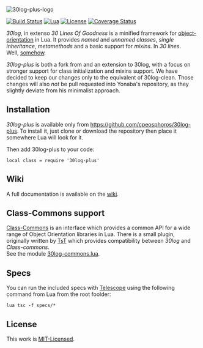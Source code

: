 ![30log-plus-logo](https://github.com/cpeosphoros/30log-plus/raw/master/30log-plus-logo.png)

[![Build Status](https://travis-ci.org/cpeosphoros/30log-plus.png)](https://travis-ci.org/cpeosphoros/30log-plus)
[![Lua](https://img.shields.io/badge/Lua-5.1%2C%205.2%2C%205.3%2C%20JIT-blue.svg)]()
[![License](http://img.shields.io/badge/Licence-MIT-brightgreen.svg)](LICENSE)
[![Coverage Status](https://coveralls.io/repos/cpeosphoros/30log-plus/badge.png?branch=master)](https://coveralls.io/r/cpeosphoros/30log-plus?branch=master)

*30log*, in extenso *30 Lines Of Goodness* is a minified framework for [object-orientation](http://lua-users.org/wiki/ObjectOrientedProgramming) in Lua.
It provides  *named* and *unnamed classes*, *single inheritance*, *metamethods* and a basic support for _mixins_. In *30 lines*.<br/>
Well, [somehow](http://github.com/Yonaba/30log#30log-cleanlua).

*30log-plus* is both a fork from and an extension to 30log, with a focus on
stronger support for class initialization and mixins support. We have decided to
keep our changes only to the equivalent of 30log-clean. Those changes will also
*not* be pull requested into Yonaba's repository, as they slightly deviate from
his minimalist approach.

## Installation

*30log-plus* is available only from https://github.com/cpeosphoros/30log-plus.
To install it, just clone or download the repository then place it somewhere Lua
will look for it.

Then add 30log-plus to your code:

```
local class = require '30log-plus'
```

## Wiki

A full documentation is available on the [wiki](https://github.com/cpeosphoros/30log-plus/wiki).

## Class-Commons support

[Class-Commons](https://github.com/bartbes/Class-Commons) is an interface which provides a common API for a wide range of Object Orientation libraries in Lua. There is a small plugin, originally written by [TsT](https://github.com/tst2005)
which provides compatibility between *30log* and *Class-commons*. <br/>
See the module [30log-commons.lua](https://github.com/Yonaba/30log/blob/master/30log-commons.lua).


## Specs

You can run the included specs with [Telescope](https://github.com/norman/telescope) using the following command from Lua from the root foolder:

```
lua tsc -f specs/*
```

## License

This work is [MIT-Licensed](https://raw.githubusercontent.com/cpeosphoros/30log-plus/master/LICENSE).
